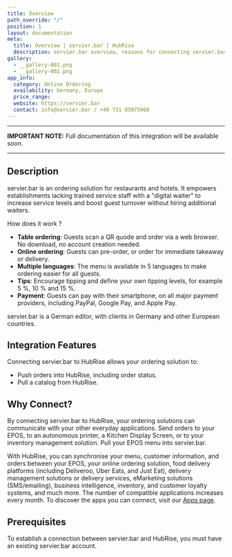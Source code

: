 ```yaml
---
title: Overview
path_override: "/"
position: 1
layout: documentation
meta:
  title: Overview | servier.bar | HubRise
  description: servier.bar overview, reasons for connecting servier.bar to HubRise and summary of integrated features. Synchronise data between your apps.
gallery:
  - __gallery-001.png
  - __gallery-002.png
app_info:
  category: Online Ordering
  availability: Germany, Europe
  price_range:
  website: https://servier.bar
  contact: info@servier.bar / +49 731 85075960
---
```


---

**IMPORTANT NOTE:** Full documentation of this integration will be available soon.

---

## Description

servier.bar is an ordering solution for restaurants and hotels. It empowers establishments lacking trained service staff with a "digital waiter" to increase service levels and boost guest turnover without hiring additional waiters.

How does it work ?

- **Table ordering**: Guests scan a QR quode and order via a web browser. No download, no account creation needed.
- **Online ordering**: Guests can pre-order, or order for immediate takeaway or delivery.
- **Multiple languages**: The menu is available in 5 languages to make ordering easier for all guests.
- **Tips**: Encourage tipping and define your own tipping levels, for example 5 %, 10 % and 15 %.
- **Payment**: Guests can pay with their smartphone, on all major payment providers, including PayPal, Google Pay, and Apple Pay.

servier.bar is a German editor, with clients in Germany and other European countries.

## Integration Features

Connecting servier.bar to HubRise allows your ordering solution to:

- Push orders into HubRise, including order status.
- Pull a catalog from HubRise.

## Why Connect?

By connecting servier.bar to HubRise, your ordering solutions can communicate with your other everyday applications. Send orders to your EPOS, to an autonomous printer, a Kitchen Display Screen, or to your inventory management solution. Pull your EPOS menu into servier.bar.

With HubRise, you can synchronise your menu, customer information, and orders between your EPOS, your online ordering solution, food delivery platforms (including Deliveroo, Uber Eats, and Just Eat), delivery management solutions or delivery services, eMarketing solutions (SMS/emailing), business intelligence, inventory, and customer loyalty systems, and much more. The number of compatible applications increases every month. To discover the apps you can connect, visit our [Apps page](/apps).

## Prerequisites

To establish a connection between servier.bar and HubRise, you must have an existing servier.bar account.
